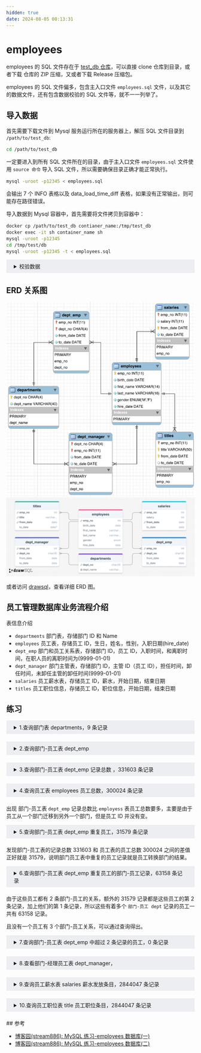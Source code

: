 ```yaml
---
hidden: true
date: 2024-08-05 00:13:31
---
```


# employees

employees 的 SQL 文件存在于 [test_db 仓库](https://github.com/datacharmer/test_db)，可以直接 clone 仓库到目录，或者下载 仓库的 ZIP 压缩，又或者下载 Release 压缩包。

employees 的 SQL 文件偏多，包含主入口文件 `employees.sql` 文件，以及其它的数据文件，还有包含数据校验的 SQL 文件等，就不一一列举了。

## 导入数据

首先需要下载文件到 Mysql 服务运行所在的服务器上，解压 SQL 文件目录到 `/path/to/test_db`:

```sh
cd /path/to/test_db
```

一定要进入到所有 SQL 文件所在的目录，由于主入口文件 `employees.sql` 文件使用 `source 命令` 导入 SQL 文件，所以需要确保目录正确才能正常执行。

```sh
mysql -uroot -p12345 < employees.sql
```

会输出 7 个 INFO 表格以及 data_load_time_diff 表格，如果没有正常输出，则可能存在路径错误。

导入数据到 Mysql 容器中，首先需要将文件拷贝到容器中：

```sh
docker cp /path/to/test_db contianer_name:/tmp/test_db
docker exec -it sh container_name sh
mysql -uroot -p12345
cd /tmp/test/db
mysql -uroot -p12345 -t < employees.sql
```

<details style="padding: 8px 20px; background-color: rgba(142, 150, 170, 0.14);">

<summary markdown="span">校验数据</summary>

需要在 `/path/to/test_db` 目录下：

```sh
cd /path/to/test_db
```

SHA 校验：

```sh
mysql -uroot -p12345 -t < test_employees_sha.sql
```

校验时间可能较长，耐心等待，结果如下：

```
+----------------------+
| INFO                 |
+----------------------+
| TESTING INSTALLATION |
+----------------------+
+--------------+------------------+------------------------------------------+
| table_name   | expected_records | expected_crc                             |
+--------------+------------------+------------------------------------------+
| departments  |                9 | 4b315afa0e35ca6649df897b958345bcb3d2b764 |
| dept_emp     |           331603 | d95ab9fe07df0865f592574b3b33b9c741d9fd1b |
| dept_manager |               24 | 9687a7d6f93ca8847388a42a6d8d93982a841c6c |
| employees    |           300024 | 4d4aa689914d8fd41db7e45c2168e7dcb9697359 |
| salaries     |          2844047 | b5a1785c27d75e33a4173aaa22ccf41ebd7d4a9f |
| titles       |           443308 | d12d5f746b88f07e69b9e36675b6067abb01b60e |
+--------------+------------------+------------------------------------------+
+--------------+------------------+------------------------------------------+
| table_name   | found_records    | found_crc                                |
+--------------+------------------+------------------------------------------+
| departments  |                9 | 4b315afa0e35ca6649df897b958345bcb3d2b764 |
| dept_emp     |           331603 | d95ab9fe07df0865f592574b3b33b9c741d9fd1b |
| dept_manager |               24 | 9687a7d6f93ca8847388a42a6d8d93982a841c6c |
| employees    |           300024 | 4d4aa689914d8fd41db7e45c2168e7dcb9697359 |
| salaries     |          2844047 | b5a1785c27d75e33a4173aaa22ccf41ebd7d4a9f |
| titles       |           443308 | d12d5f746b88f07e69b9e36675b6067abb01b60e |
+--------------+------------------+------------------------------------------+
+--------------+---------------+-----------+
| table_name   | records_match | crc_match |
+--------------+---------------+-----------+
| departments  | OK            | ok        |
| dept_emp     | OK            | ok        |
| dept_manager | OK            | ok        |
| employees    | OK            | ok        |
| salaries     | OK            | ok        |
| titles       | OK            | ok        |
+--------------+---------------+-----------+
+------------------+
| computation_time |
+------------------+
| 00:00:47         |
+------------------+
+---------+--------+
| summary | result |
+---------+--------+
| CRC     | OK     |
| count   | OK     |
+---------+--------+
```

MD5 校验：

```sh
mysql -uroot -p12345 -t < test_employees_md5.sql
```

校验时间可能较长，耐心等待，结果如下：

```
+----------------------+
| INFO                 |
+----------------------+
| TESTING INSTALLATION |
+----------------------+
+--------------+------------------+----------------------------------+
| table_name   | expected_records | expected_crc                     |
+--------------+------------------+----------------------------------+
| departments  |                9 | d1af5e170d2d1591d776d5638d71fc5f |
| dept_emp     |           331603 | ccf6fe516f990bdaa49713fc478701b7 |
| dept_manager |               24 | 8720e2f0853ac9096b689c14664f847e |
| employees    |           300024 | 4ec56ab5ba37218d187cf6ab09ce1aa1 |
| salaries     |          2844047 | fd220654e95aea1b169624ffe3fca934 |
| titles       |           443308 | bfa016c472df68e70a03facafa1bc0a8 |
+--------------+------------------+----------------------------------+
+--------------+------------------+----------------------------------+
| table_name   | found_records    | found_crc                        |
+--------------+------------------+----------------------------------+
| departments  |                9 | d1af5e170d2d1591d776d5638d71fc5f |
| dept_emp     |           331603 | ccf6fe516f990bdaa49713fc478701b7 |
| dept_manager |               24 | 8720e2f0853ac9096b689c14664f847e |
| employees    |           300024 | 4ec56ab5ba37218d187cf6ab09ce1aa1 |
| salaries     |          2844047 | fd220654e95aea1b169624ffe3fca934 |
| titles       |           443308 | bfa016c472df68e70a03facafa1bc0a8 |
+--------------+------------------+----------------------------------+
+--------------+---------------+-----------+
| table_name   | records_match | crc_match |
+--------------+---------------+-----------+
| departments  | OK            | ok        |
| dept_emp     | OK            | ok        |
| dept_manager | OK            | ok        |
| employees    | OK            | ok        |
| salaries     | OK            | ok        |
| titles       | OK            | ok        |
+--------------+---------------+-----------+
+------------------+
| computation_time |
+------------------+
| 00:00:47         |
+------------------+
+---------+--------+
| summary | result |
+---------+--------+
| CRC     | OK     |
| count   | OK     |
+---------+--------+
```

</details>

## ERD 关系图

![employees ERD图](./imgs/image.png)
![drawSQL 关系图](./imgs/drawsql.png)

或者访问 [drawsql](https://drawsql.app/teams/sql-404/diagrams/employees)，查看详细 ERD 图。

## 员工管理数据库业务流程介绍

表信息介绍

- `departments` 部门表，存储部门 ID 和 Name
- `employees` 员工表，存储员工 ID，生日，姓名，性别，入职日期(hire_date)
- `dept_emp` 部门和员工关系表，存储部门 ID，员工 ID，入职时间，和离职时间，在职人员的离职时间为(9999-01-01)
- `dept_manager` 部门主管表，存储部门 ID，主管 ID（员工 ID），担任时间，卸任时间，未卸任主管的卸任时间(9999-01-01)
- `salaries` 员工薪水表，存储员工 ID，薪水，开始日期，结束日期
- `titles` 员工职位信息，存储员工 ID，职位信息，开始日期，结束日期

## 练习

<details style="padding: 8px 20px; margin-bottom: 20px;background-color: rgba(142, 150, 170, 0.14);">
<summary markdown="span">1.查询部门表 departments，9 条记录</summary>

```sql
select * from departments;
```

结果共 9 行：

```
+---------+--------------------+
| dept_no | dept_name          |
+---------+--------------------+
| d009    | Customer Service   |
| d005    | Development        |
| d002    | Finance            |
| d003    | Human Resources    |
| d001    | Marketing          |
| d004    | Production         |
| d006    | Quality Management |
| d008    | Research           |
| d007    | Sales              |
+---------+--------------------+
```

</details>

<details style="padding: 8px 20px; margin-bottom: 20px; background-color: rgba(142, 150, 170, 0.14);">
<summary markdown="span">2.查询部门-员工表 dept_emp </summary>

由于存在数十万条数据，所以加上 limit 限制查询条目：

```sql
select * from dept_name limit 1;
```

结果：

```
+--------+---------+------------+------------+
| emp_no | dept_no | from_date  | to_date    |
+--------+---------+------------+------------+
|  10001 | d005    | 1986-06-26 | 9999-01-01 |
+--------+---------+------------+------------+
```

</details>

<details style="padding: 8px 20px; margin-bottom: 20px; background-color: rgba(142, 150, 170, 0.14);">
<summary markdown="span">3.查询部门-员工表 dept_emp 记录总数 ，331603 条记录</summary>

```sql
select COUNT(*) from dept_emp;
```

结果如下：

```
+----------+
| COUNT(*) |
+----------+
|   331603 |
+----------+
```

</details>
<details style="padding: 8px 20px; margin-bottom: 20px; background-color: rgba(142, 150, 170, 0.14);">
<summary markdown="span">4.查询员工表 employees 员工总数，300024 条记录</summary>

```sql
select COUNT(*) from employees;
```

结果如下：

```
+----------+
| COUNT(*) |
+----------+
|   300024 |
+----------+
```

</details>

出现 部门-员工表 `dept_emp` 记录总数比 `employess` 表员工总数要多，主要是由于员工从一个部门迁移到另外一个部门，但是员工 ID 并没有变。

</details>

<details style="padding: 8px 20px; margin-bottom: 20px; background-color: rgba(142, 150, 170, 0.14);">
<summary markdown="span">5.查询部门-员工表 dept_emp 重复员工，31579 条记录 </summary>

查询重复员工的 ID：

```sql
select emp_no from dept_emp
group by emp_no
having count(emp_no) > 1
limit 3;
```

结果如下：

```sql
+--------+
| emp_no |
+--------+
|  10010 |
|  10018 |
|  10029 |
+--------+
```

查询重复员工的 ID 总数：

```sql
select count(distinct emp_no) from dept_emp
where emp_no in (
  select emp_no from dept_emp
  group by emp_no
  having count(emp_no) > 1
);
```

结果如下：

```
+------------------------+
| count(distinct emp_no) |
+------------------------+
|                  31579 |
+------------------------+
```

</details>

发现部门-员工表的记录总数 331603 和 员工表的员工总数 300024 之间的差值正好就是 31579，说明部门员工表中重复的员工记录就是员工转换部门的结果。

<details style="padding: 8px 20px; margin-bottom: 20px; background-color: rgba(142, 150, 170, 0.14);">
<summary markdown="span">6.查询部门-员工表 dept_emp 重复员工的部门-员工记录，63158 条记录  </summary>

查询重复员工记录：

```sql
select count(emp_no) from dept_emp
where emp_no in (
  select  emp_no from dept_emp
  group by emp_no
  having count(emp_no) > 1
);
```

结果：

```
+---------------+
| count(emp_no) |
+---------------+
|         63158 |
+---------------+
```

```sql
select * from dept_emp
where emp_no in (
  select emp_no from dept_emp
  group by emp_no
  having count(emp_no) > 1
) limit 5;
```

结果如下：

```
+--------+---------+------------+------------+
| emp_no | dept_no | from_date  | to_date    |
+--------+---------+------------+------------+
|  10010 | d004    | 1996-11-24 | 2000-06-26 |
|  10010 | d006    | 2000-06-26 | 9999-01-01 |
|  10018 | d004    | 1992-07-29 | 9999-01-01 |
|  10018 | d005    | 1987-04-03 | 1992-07-29 |
|  10029 | d004    | 1991-09-18 | 1999-07-08 |
+--------+---------+------------+------------+
```

可以看出 10010，10018 员工都有过 2 次部门记录。

</details>

由于这些员工都有 2 条部门-员工的关系，额外的 31579 记录都是这些员工的第 2 条记录，加上他们的第 1 条记录，所以这些有着多个 `部门-员工 dept` 记录的员工一共有 63158 记录。

且没有一个员工有 3 个部门-员工关系，可以通过查询得出。

<details style="padding: 8px 20px; margin-bottom: 20px; background-color: rgba(142, 150, 170, 0.14);">
<summary markdown="span">7.查询部门-员工表 dept_emp 中超过 2 条记录的员工，0 条记录 </summary>

查询超过 2 条记录的员工个数：

```sql
select count(distinct emp_no) from dept_emp
where emp_no in (
  select emp_no from dept_emp
  group by emp_no
  having count(emp_no) > 2
);
```

结果：

```
+------------------------+
| count(distinct emp_no) |
+------------------------+
|                      0 |
+------------------------+
```

查询超过 2 条记录的员工 ID：

```sql
select emp_no from dept_emp
group by emp_no
having count(emp_no) > 2;
```

结果：

```
Empty set (0.09 sec)
```

</details>
<details style="padding: 8px 20px; margin-bottom: 20px; background-color: rgba(142, 150, 170, 0.14);">
<summary markdown="span">8.查看部门-经理员工表 dept_manager，</summary>

```sql
select count(distinct emp_no) from dept_manager
group by dept_no;
```

结果：

```
+------------------------+
| count(distinct emp_no) |
+------------------------+
|                      2 |
|                      2 |
|                      2 |
|                      4 |
|                      2 |
|                      4 |
|                      2 |
|                      2 |
|                      4 |
+------------------------+
9 rows in set (0.01 sec)
```

</details>

<details style="padding: 8px 20px; margin-bottom: 20px; background-color: rgba(142, 150, 170, 0.14);">
<summary markdown="span">9.查询员工薪水表 salaries 薪水发放条目，2844047 条记录</summary>

```sql
select count(*) from salaries;
```

结果：

```sql
+----------+
| count(*) |
+----------+
|  2844047 |
+----------+
```

</details>
<details style="padding: 8px 20px; margin-bottom: 20px; background-color: rgba(142, 150, 170, 0.14);">
<summary markdown="span">10.查询员工职位表 title 员工职位条目，2844047 条记录</summary>

```sql
select count(*) from titles;
```

结果：

```sql
+----------+
| count(*) |
+----------+
|   443308 |
+----------+
```

</details>
## 参考

- [博客园(stream886): MySQL 练习-employees 数据库(一) ](https://www.cnblogs.com/stream886/p/6254630.html)
- [博客园(stream886): MySQL 练习-employees 数据库(二)](https://www.cnblogs.com/stream886/p/6254709.html)
